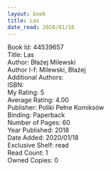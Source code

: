 ```yaml
---
layout: book
title: Las
date_read: 2020/01/18
---
```


Book Id: 44539657<br />
Title: Las<br />
Author: Błażej Milewski<br />
Author l-f: Milewski, Błażej<br />
Additional Authors: <br />
ISBN: <br />
My Rating: 5<br />
Average Rating: 4.00<br />
Publisher: Poliki Pełne Komiksów<br />
Binding: Paperback<br />
Number of Pages: 60<br />
Year Published: 2018<br />
Date Added: 2020/01/18<br />
Exclusive Shelf: read<br />
Read Count: 1<br />
Owned Copies: 0<br />

